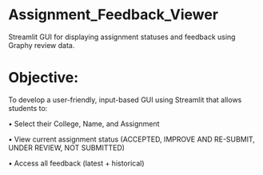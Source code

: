 # Assignment_Feedback_Viewer
Streamlit GUI for displaying assignment statuses and  feedback using Graphy review data.

# Objective:
To develop a user-friendly, input-based GUI using Streamlit that allows students to:

• Select their College, Name, and Assignment

• View current assignment status (ACCEPTED, IMPROVE AND RE-SUBMIT, UNDER REVIEW, NOT SUBMITTED)

• Access all feedback (latest + historical)
